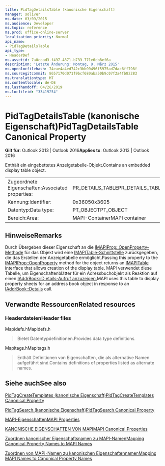 ```yaml
---
title: PidTagDetailsTable (kanonische Eigenschaft)
manager: soliver
ms.date: 03/09/2015
ms.audience: Developer
ms.topic: reference
ms.prod: office-online-server
localization_priority: Normal
api_name:
- PidTagDetailsTable
api_type:
- HeaderDef
ms.assetid: 7a0ccad3-f497-4871-b733-771e6cb8ef6a
description: 'Letzte Änderung: Montag, 9. März 2015'
ms.openlocfilehash: 74eae4a4ed742c3bb90496f5975ad7dac6ff798f
ms.sourcegitcommit: 8657170d071f9bcf680aba50b9c07f2a4fb82283
ms.translationtype: MT
ms.contentlocale: de-DE
ms.lasthandoff: 04/28/2019
ms.locfileid: "33419254"
---
```

# <a name="pidtagdetailstable-canonical-property"></a><span data-ttu-id="24e55-103">PidTagDetailsTable (kanonische Eigenschaft)</span><span class="sxs-lookup"><span data-stu-id="24e55-103">PidTagDetailsTable Canonical Property</span></span>

  
  
<span data-ttu-id="24e55-104">**Gilt für**: Outlook 2013 | Outlook 2016</span><span class="sxs-lookup"><span data-stu-id="24e55-104">**Applies to**: Outlook 2013 | Outlook 2016</span></span> 
  
<span data-ttu-id="24e55-105">Enthält ein eingebettetes Anzeigetabelle-Objekt.</span><span class="sxs-lookup"><span data-stu-id="24e55-105">Contains an embedded display table object.</span></span>
  
|||
|:-----|:-----|
|<span data-ttu-id="24e55-106">Zugeordnete Eigenschaften:</span><span class="sxs-lookup"><span data-stu-id="24e55-106">Associated properties:</span></span>  <br/> |<span data-ttu-id="24e55-107">PR_DETAILS_TABLE</span><span class="sxs-lookup"><span data-stu-id="24e55-107">PR_DETAILS_TABLE</span></span>  <br/> |
|<span data-ttu-id="24e55-108">Kennung:</span><span class="sxs-lookup"><span data-stu-id="24e55-108">Identifier:</span></span>  <br/> |<span data-ttu-id="24e55-109">0x3605</span><span class="sxs-lookup"><span data-stu-id="24e55-109">0x3605</span></span>  <br/> |
|<span data-ttu-id="24e55-110">Datentyp:</span><span class="sxs-lookup"><span data-stu-id="24e55-110">Data type:</span></span>  <br/> |<span data-ttu-id="24e55-111">PT_OBJECT</span><span class="sxs-lookup"><span data-stu-id="24e55-111">PT_OBJECT</span></span>  <br/> |
|<span data-ttu-id="24e55-112">Bereich:</span><span class="sxs-lookup"><span data-stu-id="24e55-112">Area:</span></span>  <br/> |<span data-ttu-id="24e55-113">MAPI-Container</span><span class="sxs-lookup"><span data-stu-id="24e55-113">MAPI container</span></span>  <br/> |
   
## <a name="remarks"></a><span data-ttu-id="24e55-114">Hinweise</span><span class="sxs-lookup"><span data-stu-id="24e55-114">Remarks</span></span>

<span data-ttu-id="24e55-115">Durch Übergeben dieser Eigenschaft an die [IMAPIProp::OpenProperty-Methode](imapiprop-openproperty.md) für das Objekt wird eine [IMAPITable-Schnittstelle](imapitableiunknown.md) zurückgegeben, die das Erstellen der Anzeigetabelle ermöglicht.</span><span class="sxs-lookup"><span data-stu-id="24e55-115">Passing this property to the [IMAPIProp::OpenProperty](imapiprop-openproperty.md) method for the object returns an [IMAPITable](imapitableiunknown.md) interface that allows creation of the display table.</span></span> <span data-ttu-id="24e55-116">MAPI verwendet diese Tabelle, um Eigenschaftenblätter für ein Adressbuchobjekt als Reaktion auf einen [IAddrBook::D etails-Aufruf anzuzeigen.](iaddrbook-details.md)</span><span class="sxs-lookup"><span data-stu-id="24e55-116">MAPI uses this table to display property sheets for an address book object in response to an [IAddrBook::Details](iaddrbook-details.md) call.</span></span> 
  
## <a name="related-resources"></a><span data-ttu-id="24e55-117">Verwandte Ressourcen</span><span class="sxs-lookup"><span data-stu-id="24e55-117">Related resources</span></span>

### <a name="header-files"></a><span data-ttu-id="24e55-118">Headerdateien</span><span class="sxs-lookup"><span data-stu-id="24e55-118">Header files</span></span>

<span data-ttu-id="24e55-119">Mapidefs.h</span><span class="sxs-lookup"><span data-stu-id="24e55-119">Mapidefs.h</span></span>
  
> <span data-ttu-id="24e55-120">Bietet Datentypdefinitionen.</span><span class="sxs-lookup"><span data-stu-id="24e55-120">Provides data type definitions.</span></span>
    
<span data-ttu-id="24e55-121">Mapitags.h</span><span class="sxs-lookup"><span data-stu-id="24e55-121">Mapitags.h</span></span>
  
> <span data-ttu-id="24e55-122">Enthält Definitionen von Eigenschaften, die als alternative Namen aufgeführt sind.</span><span class="sxs-lookup"><span data-stu-id="24e55-122">Contains definitions of properties listed as alternate names.</span></span>
    
## <a name="see-also"></a><span data-ttu-id="24e55-123">Siehe auch</span><span class="sxs-lookup"><span data-stu-id="24e55-123">See also</span></span>



[<span data-ttu-id="24e55-124">PidTagCreateTemplates (kanonische Eigenschaft)</span><span class="sxs-lookup"><span data-stu-id="24e55-124">PidTagCreateTemplates Canonical Property</span></span>](pidtagcreatetemplates-canonical-property.md)
  
[<span data-ttu-id="24e55-125">PidTagSearch (kanonische Eigenschaft)</span><span class="sxs-lookup"><span data-stu-id="24e55-125">PidTagSearch Canonical Property</span></span>](pidtagsearch-canonical-property.md)


[<span data-ttu-id="24e55-126">MAPI-Eigenschaften</span><span class="sxs-lookup"><span data-stu-id="24e55-126">MAPI Properties</span></span>](mapi-properties.md)
  
[<span data-ttu-id="24e55-127">KANONISCHE EIGENSCHAFTEN VON MAPI</span><span class="sxs-lookup"><span data-stu-id="24e55-127">MAPI Canonical Properties</span></span>](mapi-canonical-properties.md)
  
[<span data-ttu-id="24e55-128">Zuordnen kanonischer Eigenschaftsnamen zu MAPI-Namen</span><span class="sxs-lookup"><span data-stu-id="24e55-128">Mapping Canonical Property Names to MAPI Names</span></span>](mapping-canonical-property-names-to-mapi-names.md)
  
[<span data-ttu-id="24e55-129">Zuordnen von MAPI-Namen zu kanonischen Eigenschaftennamen</span><span class="sxs-lookup"><span data-stu-id="24e55-129">Mapping MAPI Names to Canonical Property Names</span></span>](mapping-mapi-names-to-canonical-property-names.md)

